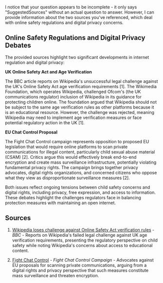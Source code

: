 I notice that your question appears to be incomplete - it only says "SuggestedSources" without an actual question to answer. However, I can provide information about the two sources you've referenced, which deal with online safety regulations and digital privacy concerns.

## Online Safety Regulations and Digital Privacy Debates

The provided sources highlight two significant developments in internet regulation and digital privacy:

**UK Online Safety Act and Age Verification**

The BBC article reports on Wikipedia's unsuccessful legal challenge against the UK's Online Safety Act age verification requirements [1]. The Wikimedia Foundation, which operates Wikipedia, challenged Ofcom's (the UK communications regulator) inclusion of Wikipedia in its guidance for protecting children online. The foundation argued that Wikipedia should not be subject to the same age verification rules as other platforms because it is an educational resource. However, the challenge was rejected, meaning Wikipedia may need to implement age verification measures or face potential regulatory action in the UK [1].

**EU Chat Control Proposal**

The Fight Chat Control campaign represents opposition to proposed EU legislation that would require online platforms to scan private communications for illegal content, particularly child sexual abuse material (CSAM) [2]. Critics argue this would effectively break end-to-end encryption and create mass surveillance infrastructure, potentially violating fundamental privacy rights. The campaign brings together privacy advocates, digital rights organizations, and concerned citizens who oppose what they view as disproportionate surveillance measures [2].

Both issues reflect ongoing tensions between child safety concerns and digital rights, including privacy, free expression, and access to information. These debates highlight the challenges regulators face in balancing protection measures with maintaining an open internet.

## Sources

1. [Wikipedia loses challenge against Online Safety Act verification rules](https://www.bbc.com/news/articles/cjr11qqvvwlo) - *BBC* - Reports on Wikipedia's failed legal challenge against UK age verification requirements, presenting the regulatory perspective on child safety while noting Wikipedia's concerns about access to educational content.

2. [Fight Chat Control](https://fightchatcontrol.eu/) - *Fight Chat Control Campaign* - Advocates against EU proposals for scanning private communications, arguing from a digital rights and privacy perspective that such measures constitute mass surveillance and threaten encryption.